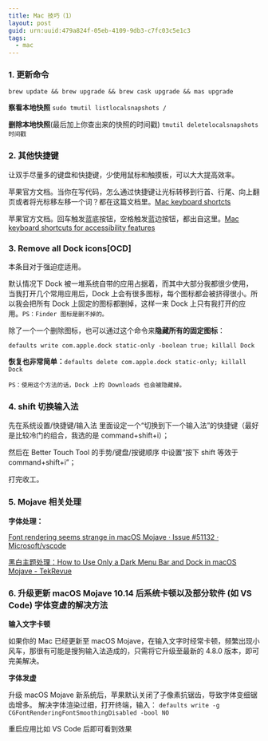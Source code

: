 ```yaml
---
title: Mac 技巧（1）
layout: post
guid: urn:uuid:479a824f-05eb-4109-9db3-c7fc03c5e1c3
tags:
  - mac
---
```


### 1. 更新命令

`brew update && brew upgrade && brew cask upgrade && mas upgrade`

**察看本地快照** `sudo tmutil listlocalsnapshots /`

**删除本地快照**(最后加上你查出来的快照的时间戳) `tmutil deletelocalsnapshots 时间戳`

### 2. 其他快捷键

让双手尽量多的键盘和快捷键，少使用鼠标和触摸板，可以大大提高效率。

苹果官方文档。当你在写代码，怎么通过快捷键让光标转移到行首、行尾、向上翻页或者将光标移左移一个词？都在这篇文档里。[Mac keyboard shortcts](https://support.apple.com/kb/HT201236)

苹果官方文档。回车触发蓝底按钮，空格触发蓝边按钮，都出自这里。[Mac keyboard shortcuts for accessibility features](https://support.apple.com/kb/HT204434)

### 3. Remove all Dock icons[OCD]

本条目对于强迫症适用。

默认情况下 Dock 被一堆系统自带的应用占据着，而其中大部分我都很少使用，当我打开几个常用应用后，Dock 上会有很多图标，每个图标都会被挤得很小。所以我会把所有 Dock 上固定的图标都删掉，这样一来 Dock 上只有我打开的应用。`PS：Finder 图标是删不掉的。`

除了一个一个删除图标，也可以通过这个命令来**隐藏所有的固定图标**：

`defaults write com.apple.dock static-only -boolean true; killall Dock`

**恢复也非常简单：**`defaults delete com.apple.dock static-only; killall Dock`

`PS：使用这个方法的话，Dock 上的 Downloads 也会被隐藏掉。`

### 4. shift 切换输入法

先在系统设置/快捷键/输入法 里面设定一个“切换到下一个输入法”的快捷键（最好是比较冷门的组合，我选的是 command+shift+i）；

然后在 Better Touch Tool 的手势/键盘/按键顺序 中设置“按下 shift 等效于 command+shift+i”；

打完收工。

### 5. Mojave 相关处理

**字体处理：**

   [Font rendering seems strange in macOS Mojave · Issue #51132 · Microsoft/vscode](https://github.com/Microsoft/vscode/issues/51132#issuecomment-424132330)

   [黑白主题处理：How to Use Only a Dark Menu Bar and Dock in macOS Mojave - TekRevue](https://www.tekrevue.com/tip/only-dark-menu-bar-dock-mojave/)

### 6. 升级更新 macOS Mojave 10.14 后系统卡顿以及部分软件 (如 VS Code) 字体变虚的解决方法

**输入文字卡顿**

如果你的 Mac 已经更新至 macOS Mojave，在输入文字时经常卡顿，频繁出现小风车，那很有可能是搜狗输入法造成的，只需将它升级至最新的 4.8.0 版本，即可完美解决。

**字体发虚**

   升级 macOS Mojave 新系统后，苹果默认关闭了子像素抗锯齿，导致字体变细锯齿增多。
   解决字体渲染过细，打开终端，输入：
   `defaults write -g CGFontRenderingFontSmoothingDisabled -bool NO`

重启应用比如 VS Code 后即可看到效果

